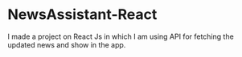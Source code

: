 # NewsAssistant-React
I made a project on React Js in which I am using API for fetching the updated news and show in the app.


